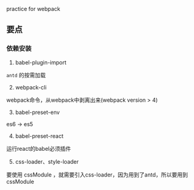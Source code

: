 practice for webpack

## 要点

### 依赖安装

1. babel-plugin-import

`antd` 的按需加载

2. webpack-cli

webpack命令，从webpack中剥离出来(webpack version > 4)

3. babel-preset-env

es6 -> es5

4. babel-preset-react

运行react的babel必须插件

5. css-loader、style-loader

要使用 cssModule ，就需要引入css-loader，因为用到了antd，所以要用到 cssModule